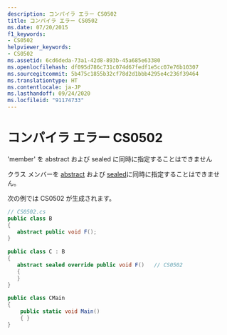 ```yaml
---
description: コンパイラ エラー CS0502
title: コンパイラ エラー CS0502
ms.date: 07/20/2015
f1_keywords:
- CS0502
helpviewer_keywords:
- CS0502
ms.assetid: 6cd6deda-73a1-42d8-893b-45a685e63380
ms.openlocfilehash: df095d786c731c074d67fedf1e5cc07e76b10307
ms.sourcegitcommit: 5b475c1855b32cf78d2d1bbb4295e4c236f39464
ms.translationtype: HT
ms.contentlocale: ja-JP
ms.lasthandoff: 09/24/2020
ms.locfileid: "91174733"
---
```

# <a name="compiler-error-cs0502"></a>コンパイラ エラー CS0502

'member' を abstract および sealed に同時に指定することはできません  
  
 クラス メンバーを [abstract](../language-reference/keywords/abstract.md) および [sealed](../language-reference/keywords/sealed.md)に同時に指定することはできません。  
  
 次の例では CS0502 が生成されます。  
  
```csharp  
// CS0502.cs  
public class B  
{  
   abstract public void F();  
}  
  
public class C : B  
{  
   abstract sealed override public void F()   // CS0502  
   {  
   }  
}  
  
public class CMain  
{  
    public static void Main()  
    { }  
}  
```
